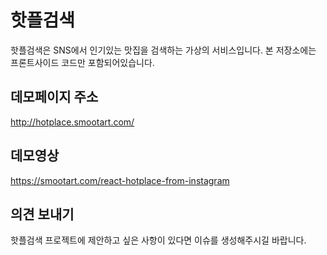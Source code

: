 # 핫플검색

핫플검색은 SNS에서 인기있는 맛집을 검색하는 가상의 서비스입니다.
본 저장소에는 프론트사이드 코드만 포함되어있습니다.


## 데모페이지 주소

http://hotplace.smootart.com/


## 데모영상

https://smootart.com/react-hotplace-from-instagram


## 의견 보내기

핫플검색 프로젝트에 제안하고 싶은 사항이 있다면 이슈를 생성해주시길 바랍니다.
